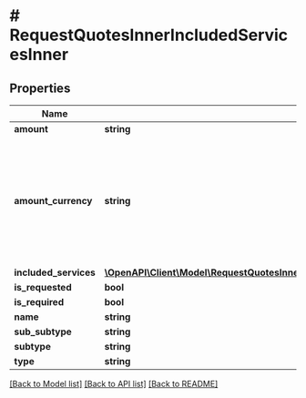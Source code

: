 # # RequestQuotesInnerIncludedServicesInner

## Properties

Name | Type | Description | Notes
------------ | ------------- | ------------- | -------------
**amount** | **string** |  | [optional]
**amount_currency** | **string** | ISO 4217 three-letter alphabetic currency code. Options are defined in the Currencies metadata endpoint | [optional] [default to 'USD']
**included_services** | [**\OpenAPI\Client\Model\RequestQuotesInnerIncludedServicesInnerIncludedServicesInner[]**](RequestQuotesInnerIncludedServicesInnerIncludedServicesInner.md) |  | [optional]
**is_requested** | **bool** |  | [optional]
**is_required** | **bool** |  | [optional]
**name** | **string** |  | [optional]
**sub_subtype** | **string** |  | [optional]
**subtype** | **string** |  | [optional]
**type** | **string** |  | [optional]

[[Back to Model list]](../../README.md#models) [[Back to API list]](../../README.md#endpoints) [[Back to README]](../../README.md)
